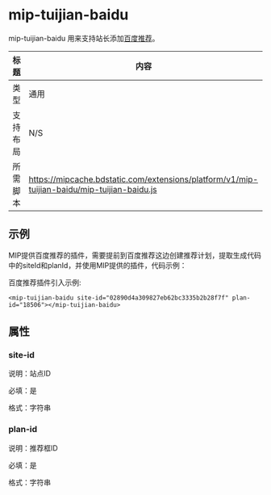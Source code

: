 # mip-tuijian-baidu

mip-tuijian-baidu 用来支持站长添加[百度推荐](http://tuijian.baidu.com)。

标题|内容
----|----
类型|通用
支持布局|N/S
所需脚本|https://mipcache.bdstatic.com/extensions/platform/v1/mip-tuijian-baidu/mip-tuijian-baidu.js

## 示例

MIP提供百度推荐的插件，需要提前到百度推荐这边创建推荐计划，提取生成代码中的siteId和planId，并使用MIP提供的插件，代码示例：


百度推荐插件引入示例:

```
<mip-tuijian-baidu site-id="02890d4a309827eb62bc3335b2b28f7f" plan-id="18506"></mip-tuijian-baidu>

```


## 属性

### site-id

说明：站点ID

必填：是

格式：字符串


### plan-id

说明：推荐框ID

必填：是

格式：字符串

